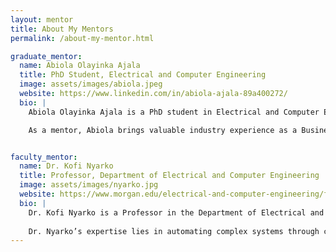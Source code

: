 ```yaml
---
layout: mentor
title: About My Mentors
permalink: /about-my-mentor.html

graduate_mentor:
  name: Abiola Olayinka Ajala
  title: PhD Student, Electrical and Computer Engineering
  image: assets/images/abiola.jpeg
  website: https://www.linkedin.com/in/abiola-ajala-89a400272/
  bio: |
    Abiola Olayinka Ajala is a PhD student in Electrical and Computer Engineering at Morgan State University. Her research spans artificial intelligence, machine learning, and systems engineering, with a focus on data-driven solutions for real-world challenges.

    As a mentor, Abiola brings valuable industry experience as a Business Analyst, Data Analyst, and AI/ML Engineer. Her guidance throughout this research program will be impactful—helping me understand technical concepts, staying organized, and thinking critically about the broader implications of our work.


faculty_mentor:
  name: Dr. Kofi Nyarko
  title: Professor, Department of Electrical and Computer Engineering
  image: assets/images/nyarko.jpg
  website: https://www.morgan.edu/electrical-and-computer-engineering/faculty-and-staff/dr-kofi-nyarko
  bio: |
    Dr. Kofi Nyarko is a Professor in the Department of Electrical and Computer Engineering at Morgan State University. He also serves as Director of the Data Engineering and Predictive Analytics (DEPA) Research Lab. Under his direction, DEPA has acquired and conducted research from the Department of Defense, Department of Energy, Army Research Laboratory, NASA, Department of Homeland Security and Purdue University’s Visual Analytics for Command, Control, and Interoperability Environments (VACCINE), a DHS Center of Excellence. 
    
    Dr. Nyarko’s expertise lies in automating complex systems through computer vision and machine learning as well as scientific/engineering simulation & visualization, predictive visual analytics, complex computer algorithm development, and computer network security. In 2020, he was a recipient of the US Black Engineer HBCU STEM Innovation Award for contributions to innovation that furthered economic development and entrepreneurship at Morgan State University.
---
```

